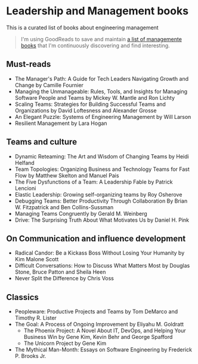 # Leadership and Management books

This is a curated list of books about engineering management

> I'm using GoodReads to save and maintain [a list of managemente books](https://www.goodreads.com/review/list/11992975?shelf=it-management) that I'm continuously discovering and find interesting. 


## Must-reads

- The Manager's Path: A Guide for Tech Leaders Navigating Growth and Change by Camille Fournier
- Managing the Unmanageable: Rules, Tools, and Insights for Managing Software People and Teams by Mickey W. Mantle and Ron Lichty
- Scaling Teams: Strategies for Building Successful Teams and Organizations by David Loftesness and Alexander Grosse
- An Elegant Puzzle: Systems of Engineering Management by Will Larson
- Resilient Management by Lara Hogan


## Teams and culture

- Dynamic Reteaming: The Art and Wisdom of Changing Teams by Heidi Helfand
- Team Topologies: Organizing Business and Technology Teams for Fast Flow by Matthew Skelton and Manuel Pais
- The Five Dysfunctions of a Team: A Leadership Fable by Patrick Lencioni
- Elastic Leadership: Growing self-organizing teams by Roy Osherove
- Debugging Teams: Better Productivity Through Collaboration By Brian W. Fitzpatrick and Ben Collins-Sussman
- Managing Teams Congruently by Gerald M. Weinberg
- Drive: The Surprising Truth About What Motivates Us by Daniel H. Pink


## On Communication and influence development

- Radical Candor: Be a Kickass Boss Without Losing Your Humanity by Kim Malone Scott
- Difficult Conversations: How to Discuss What Matters Most by Douglas Stone, Bruce Patton and Sheila Heen
- Never Split the Difference by Chris Voss


## Classics

- Peopleware: Productive Projects and Teams by Tom DeMarco and Timothy R. Lister
- The Goal: A Process of Ongoing Improvement by Eliyahu M. Goldratt
  - The Phoenix Project: A Novel About IT, DevOps, and Helping Your Business Win by Gene Kim, Kevin Behr and George Spafford
  - The Unicorn Project by Gene Kim
- The Mythical Man-Month: Essays on Software Engineering by Frederick P. Brooks Jr.

